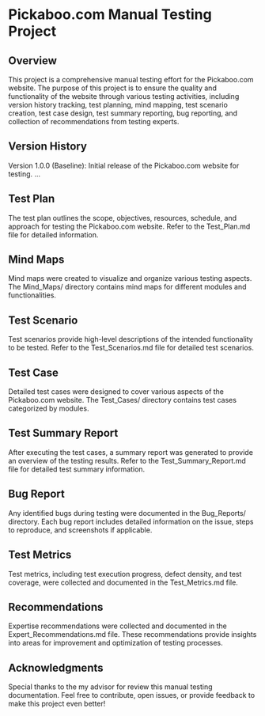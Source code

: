 # Pickaboo.com Manual Testing Project

## Overview
This project is a comprehensive manual testing effort for the Pickaboo.com website. The purpose of this project is to ensure the quality and functionality of the website through various testing activities, including version history tracking, test planning, mind mapping, test scenario creation, test case design, test summary reporting, bug reporting, and collection of recommendations from testing experts.

## Version History
Version 1.0.0 (Baseline): Initial release of the Pickaboo.com website for testing.
...

## Test Plan
The test plan outlines the scope, objectives, resources, schedule, and approach for testing the Pickaboo.com website. Refer to the Test_Plan.md file for detailed information.

## Mind Maps
Mind maps were created to visualize and organize various testing aspects. The Mind_Maps/ directory contains mind maps for different modules and functionalities.

## Test Scenario
Test scenarios provide high-level descriptions of the intended functionality to be tested. Refer to the Test_Scenarios.md file for detailed test scenarios.

## Test Case
Detailed test cases were designed to cover various aspects of the Pickaboo.com website. The Test_Cases/ directory contains test cases categorized by modules.

## Test Summary Report
After executing the test cases, a summary report was generated to provide an overview of the testing results. Refer to the Test_Summary_Report.md file for detailed test summary information.

## Bug Report
Any identified bugs during testing were documented in the Bug_Reports/ directory. Each bug report includes detailed information on the issue, steps to reproduce, and screenshots if applicable.

## Test Metrics
Test metrics, including test execution progress, defect density, and test coverage, were collected and documented in the Test_Metrics.md file.

## Recommendations
Expertise recommendations were collected and documented in the Expert_Recommendations.md file. These recommendations provide insights into areas for improvement and optimization of testing processes.

## Acknowledgments
Special thanks to the my advisor for review this manual testing documentation. 
Feel free to contribute, open issues, or provide feedback to make this project even better!
